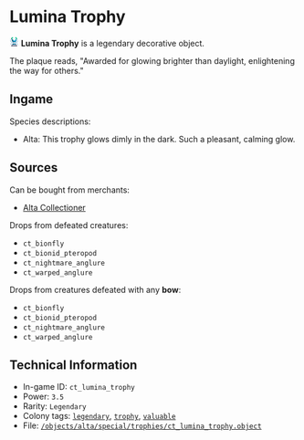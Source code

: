 # Lumina Trophy

<img src="https://raw.githubusercontent.com/Ceterai/Enternia/main/objects/alta/special/trophies/ct_lumina_trophy.png" alt="Lumina Trophy icon" loading="lazy" height="16px" width="auto" /> **Lumina Trophy** is a legendary decorative object.

The plaque reads, "Awarded for glowing brighter than daylight, enlightening the way for others."

## Ingame

Species descriptions:

- Alta: This trophy glows dimly in the dark. Such a pleasant, calming glow.

## Sources

Can be bought from merchants:

- [Alta Collectioner](https://ceterai.github.io/MyEnternia/Wiki/AltaCollectioner)

Drops from defeated creatures:

- `ct_bionfly`
- `ct_bionid_pteropod`
- `ct_nightmare_anglure`
- `ct_warped_anglure`

Drops from creatures defeated with any **bow**:

- `ct_bionfly`
- `ct_bionid_pteropod`
- `ct_nightmare_anglure`
- `ct_warped_anglure`

## Technical Information

- In-game ID: `ct_lumina_trophy`
- Power: `3.5`
- Rarity: `Legendary`
- Colony tags: [`legendary`](https://ceterai.github.io/MyEnternia/Wiki/Tags/Legendary), [`trophy`](https://ceterai.github.io/MyEnternia/Wiki/Tags/Trophy), [`valuable`](https://ceterai.github.io/MyEnternia/Wiki/Tags/Valuable)
- File: [`/objects/alta/special/trophies/ct_lumina_trophy.object`](https://github.com/Ceterai/Enternia/blob/main/objects/alta/special/trophies/ct_lumina_trophy.object)
